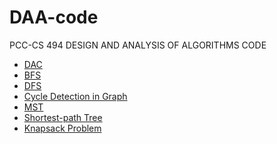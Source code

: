 # DAA-code
PCC-CS 494 DESIGN AND ANALYSIS OF ALGORITHMS CODE
<ul>
  <li><a href="https://github.com/Grogu22/DAA-code/tree/main/DAC">DAC</a></li>
  <li><a href="https://github.com/Grogu22/DAA-code/tree/main/BFS">BFS</a></li>
  <li><a href="https://github.com/Grogu22/DAA-code/tree/main/DFS">DFS</a></li>
  <li><a href="https://github.com/Grogu22/DAA-code/tree/main/Cycle%20Detection%20in%20Graph">Cycle Detection in Graph</a></li>
  <li><a href="https://github.com/Grogu22/DAA-code/tree/main/Minimum%20Spanning%20Tree">MST</a></li>
  <li><a href="https://github.com/Grogu22/DAA-code/tree/main/Shortest-path%20Tree">Shortest-path Tree</a></li>
  <li><a href="https://github.com/Grogu22/DAA-code/tree/main/Knapsack%20Problem">Knapsack Problem</a></li>
</ul>
